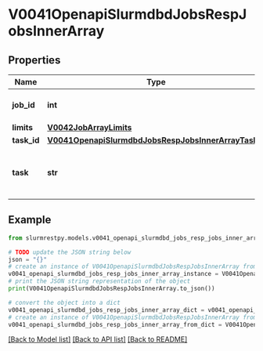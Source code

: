 # V0041OpenapiSlurmdbdJobsRespJobsInnerArray


## Properties

Name | Type | Description | Notes
------------ | ------------- | ------------- | -------------
**job_id** | **int** | Job ID of job array, or 0 if N/A | [optional]
**limits** | [**V0042JobArrayLimits**](V0042JobArrayLimits.md) |  | [optional]
**task_id** | [**V0041OpenapiSlurmdbdJobsRespJobsInnerArrayTaskId**](V0041OpenapiSlurmdbdJobsRespJobsInnerArrayTaskId.md) |  | [optional]
**task** | **str** | String expression of task IDs in this record | [optional]

## Example

```python
from slurmrestpy.models.v0041_openapi_slurmdbd_jobs_resp_jobs_inner_array import V0041OpenapiSlurmdbdJobsRespJobsInnerArray

# TODO update the JSON string below
json = "{}"
# create an instance of V0041OpenapiSlurmdbdJobsRespJobsInnerArray from a JSON string
v0041_openapi_slurmdbd_jobs_resp_jobs_inner_array_instance = V0041OpenapiSlurmdbdJobsRespJobsInnerArray.from_json(json)
# print the JSON string representation of the object
print(V0041OpenapiSlurmdbdJobsRespJobsInnerArray.to_json())

# convert the object into a dict
v0041_openapi_slurmdbd_jobs_resp_jobs_inner_array_dict = v0041_openapi_slurmdbd_jobs_resp_jobs_inner_array_instance.to_dict()
# create an instance of V0041OpenapiSlurmdbdJobsRespJobsInnerArray from a dict
v0041_openapi_slurmdbd_jobs_resp_jobs_inner_array_from_dict = V0041OpenapiSlurmdbdJobsRespJobsInnerArray.from_dict(v0041_openapi_slurmdbd_jobs_resp_jobs_inner_array_dict)
```
[[Back to Model list]](../README.md#documentation-for-models) [[Back to API list]](../README.md#documentation-for-api-endpoints) [[Back to README]](../README.md)


